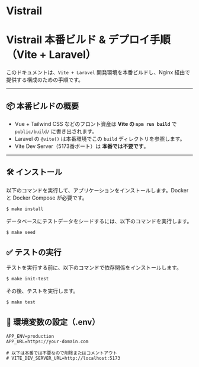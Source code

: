 # Vistrail

# Vistrail 本番ビルド & デプロイ手順（Vite + Laravel）

このドキュメントは、`Vite + Laravel` 開発環境を本番ビルドし、Nginx 経由で提供する構成のための手順です。

---

## 📦 本番ビルドの概要

- Vue + Tailwind CSS などのフロント資産は **Vite の `npm run build`** で `public/build/` に書き出されます。
- Laravel の `@vite()` は本番環境でこの `build` ディレクトリを参照します。
- Vite Dev Server（5173番ポート）は **本番では不要です**。

---

## 🛠️ インストール
以下のコマンドを実行して、アプリケーションをインストールします。Docker と Docker Compose が必要です。

```bash
$ make install
```

データベースにテストデータをシードするには、以下のコマンドを実行します。

```bash
$ make seed
```

## ✅ テストの実行

テストを実行する前に、以下のコマンドで依存関係をインストールします。

```bash
$ make init-test
```

その後、テストを実行します。

```bash
$ make test
```

## 🚀 環境変数の設定（.env）

```env
APP_ENV=production
APP_URL=https://your-domain.com

# 以下は本番では不要なので削除またはコメントアウト
# VITE_DEV_SERVER_URL=http://localhost:5173